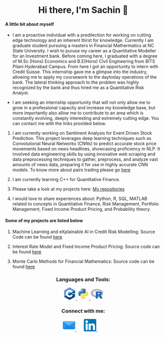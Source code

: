 <h1 align="center">Hi there, I'm Sachin 👋</h1>

#### A little bit about myself
- I am a proactive individual with a predilection for working on cutting edge technology and an inherent thirst for knowledge. Currently I am graduate student pursuing a masters in Financial Mathermatics at NC State University. I wish to puruse my career as a Quantitative Modeller for an Investment bank. Before coming here, I graduated with a degree of M.Sc.(Hons) Economics and B.E(Hons) Civil Engineering from BITS Pilani Hyderabad Campus. From here I got an opportunity to intern with Credit Suisse. This internship gave me a glimpse into the industry, allowing me to apply my coursework to the daytoday operations of the bank. The lateral thinking approach to the problem was highly recognized by the bank and thus hired me as a Quantitative Risk Analyst. 

- I am seeking an internship opportunity that will not only allow me to grow in a professional capacity and increase my knowledge base, but more importantly also allow me to contribute to an area which is constantly evolving, deeply interesting and extremely cutting edge. You can contact me with the links provided below.


1. I am currently working on Sentiment Analysis for Event Driven Stock Prediction. This project leverages deep learning techniques such as Convolutional Neural Networks (CNNs) to predict accurate stock price movements based on news headlines, showcasing proficiency in NLP. It involved data engineering skills by using innovative web scraping and data preprocessing techniques to gather, preprocess, and analyze vast amounts of news data, preparing it for use in highly accurate CNN models. To know more about pairs trading please go [here](https://en.wikipedia.org/wiki/Convolutional_neural_network) 

2. I am currently learning C++ for Quantitative Finance.

3. Please take a look at my projects here: [My repositories](https://github.com/sachinmargam?tab=repositories)

4. I would love to share experiences about: Python, R, SQL, MATLAB related to concepts in Quantitative Finance, Risk Management, Portfolio Management, Fixed Income Product Pricing, and Probability theory.


#### Some of my projects are listed below

1. Machine Learning and eXplainable AI in Credit Risk Modelling: Source Code can be found [here](https://github.com/sachinmargam/Machine-Learning-and-eXplainable-AI-in-Credit-Risk-Modelling)


2. Interest Rate Model and Fixed Income Product Pricing: Source code can be found [here](https://github.com/sachinmargam/interest-rate-model-and-fixed-income-product-pricing)


2. Monte Carlo Methods for Financial Mathematics: Source code can be found [here](https://github.com/sachinmargam/Monte-Carlo-Simulations-for-Financial-Mathematics)




<h3 align="center">Languages and Tools:</h3>

<p align="center"><a href="https://www.w3schools.com/cpp/" target="_blank"> <img src="https://raw.githubusercontent.com/devicons/devicon/master/icons/cplusplus/cplusplus-original.svg" alt="cplusplus" width="40" height="40"/> </a>  </a> <a href="https://www.python.org" target="_blank"> <img src = "https://raw.githubusercontent.com/devicons/devicon/master/icons/python/python-original.svg" alt="python" width="40" height="40"/> </a> <a href="https://www.r-project.org/about.html" target="_blank"> <img src="https://raw.githubusercontent.com/devicons/devicon/master/icons/r/r-original.svg" alt="python" width="40" height="40"/> </a></p>

<h3 align="center">Connect with me:</h3>
<p align = 'center'>
 <a href = 'mailto:vmargam2@ncsu.edu'><img src = './img/mail.svg' width="40" height="40">
 </a>&nbsp;&nbsp;&nbsp;&nbsp;&nbsp;
 <a href = 'https://www.linkedin.com/in/venkata-sachin-chandra-margam/'> <img src = './img/linkedin.svg' width="40" height="40">
 </a>&nbsp;&nbsp;&nbsp;&nbsp;&nbsp;
 </p>
 
